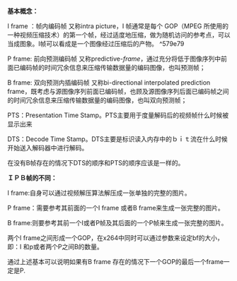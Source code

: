 
**基本概念：**

I frame ：帧内编码帧 又称intra picture，I 帧通常是每个 GOP（MPEG 所使用的一种视频压缩技术）的第一个帧，经过适度地压缩，做为随机访问的参考点，可以当成图象。I帧可以看成是一个图像经过压缩后的产物。 ^579e79

P frame: 前向预测编码帧 又称predictive-_frame_，通过充分将低于图像序列中前面已编码帧的时间冗余信息来压缩传输数据量的编码图像，也叫预测帧；

B frame: 双向预测内插编码帧 又称bi-directional interpolated prediction frame，既考虑与源图像序列前面已编码帧，也顾及源图像序列后面已编码帧之间的时间冗余信息来压缩传输数据量的编码图像，也叫双向预测帧；

PTS：Presentation Time Stamp。PTS主要用于度量解码后的视频帧什么时候被显示出来

DTS：Decode Time Stamp。DTS主要是标识读入内存中的ｂｉｔ流在什么时候开始送入解码器中进行解码。

在没有B帧存在的情况下DTS的顺序和PTS的顺序应该是一样的。

**ＩＰＢ帧的不同：**

I frame:自身可以通过视频解压算法解压成一张单独的完整的图片。

P frame：需要参考其前面的一个I frame 或者B frame来生成一张完整的图片。

B frame:则要参考其前一个I或者P帧及其后面的一个P帧来生成一张完整的图片。

两个I frame之间形成一个GOP，在x264中同时可以通过参数来设定bf的大小，即：I 和p或者两个P之间B的数量。

通过上述基本可以说明如果有B frame 存在的情况下一个GOP的最后一个frame一定是P.
